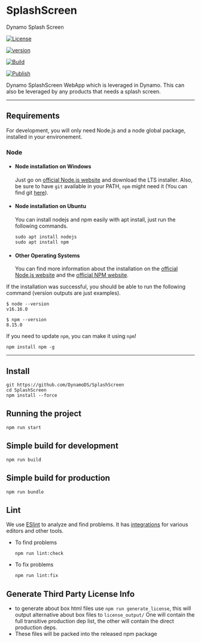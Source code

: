 # SplashScreen

Dynamo Splash Screen

[![License](https://img.shields.io/npm/l/@dynamods/splash-screen)](https://github.com/DynamoDS/SplashScreen/blob/master/LICENSE)

[![version](https://img.shields.io/npm/v/@dynamods/splash-screen?logo=npm&label=version)](https://www.npmjs.com/package/@dynamods/splash-screen)

[![Build](https://github.com/DynamoDS/SplashScreen/actions/workflows/build.yml/badge.svg)](https://github.com/DynamoDS/SplashScreen/actions/workflows/build.yml)

[![Publish](https://github.com/DynamoDS/SplashScreen/actions/workflows/npm-publish.yml/badge.svg)](https://github.com/DynamoDS/SplashScreen/actions/workflows/npm-publish.yml)

Dynamo SplashScreen WebApp which is leveraged in Dynamo. This can also be leveraged by any products that needs a splash screen.

---

## Requirements

For development, you will only need Node.js and a node global package, installed in your environement.

### Node

- #### Node installation on Windows

  Just go on [official Node.js website](https://nodejs.org/) and download the LTS installer. Also, be sure to have `git` available in your PATH, `npm` might need it (You can find git [here](https://git-scm.com/)).

- #### Node installation on Ubuntu

  You can install nodejs and npm easily with apt install, just run the following commands.

      sudo apt install nodejs
      sudo apt install npm

- #### Other Operating Systems

  You can find more information about the installation on the [official Node.js website](https://nodejs.org/) and the [official NPM website](https://npmjs.org/).

If the installation was successful, you should be able to run the following command (version outputs are just examples).

    $ node --version
    v16.16.0

    $ npm --version
    8.15.0

If you need to update `npm`, you can make it using `npm`!

    npm install npm -g

---

## Install

    git https://github.com/DynamoDS/SplashScreen
    cd SplashScreen
    npm install --force

## Running the project

    npm run start

## Simple build for development

    npm run build

## Simple build for production

    npm run bundle

## Lint

We use [ESlint](https://eslint.org/) to analyze and find problems. It has [integrations](https://eslint.org/docs/latest/user-guide/integrations) for various editors and other tools.

- To find problems

      npm run lint:check

- To fix problems

      npm run lint:fix

## Generate Third Party License Info

- to generate about box html files use `npm run generate_license`, this will output alternative about box files to `license_output/` One will contain the full transitive production dep list, the other will contain the direct production deps.
- These files will be packed into the released npm package
